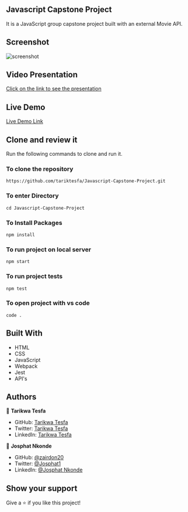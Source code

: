 ## Javascript Capstone Project

It is a JavaScript group capstone project built with an external Movie API.

## Screenshot

![screenshot](https://user-images.githubusercontent.com/38283436/153200284-0fe1978e-8b14-48f9-a59a-5f5aba8bdd1b.png)

## Video Presentation

[Click on the link to see the presentation](https://www.loom.com/share/828b38b2455e491a8151c352ab54727b?sharedAppSource=personal_library)


## Live Demo

[Live Demo Link]()

## Clone and review it

Run the following commands to clone and run it.

### To clone the repository

  `https://github.com/tariktesfa/Javascript-Capstone-Project.git`

### To enter Directory

`cd Javascript-Capstone-Project`

### To Install Packages

`npm install`

### To run project on local server

`npm start`

### To run project tests

`npm test`

### To open project with vs code 

`code .`

## Built With

- HTML
- CSS
- JavaScript
- Webpack
- Jest
- API's

## Authors

👤 **Tarikwa Tesfa**

- GitHub: [Tarikwa Tesfa](https://github.com/tariktesfa)
- Twitter: [Tarikwa Tesfa](https://twitter.com/tarik_tesfa)
- LinkedIn: [Tarikwa Tesfa](https://www.linkedin.com/in/tarikwa-tesfa-232a64167/)

👤 **Josphat Nkonde**

- GitHub: [@zairdon20](https://github.com/zairdon20)
- Twitter: [@Josphat1](https://twitter.com/Josphat1)
- LinkedIn: [@Josphat Nkonde](https://www.linkedin.com/in/josphat-nkonde-092510183/)

## Show your support

Give a ⭐ if you like this project!